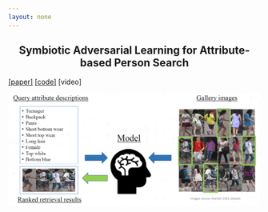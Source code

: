 ```yaml
---
layout: none
---
```


<center> <h2>Symbiotic Adversarial Learning for Attribute-based Person Search</h2> </center>

[[paper]](https://arxiv.org/abs/2007.09609) [[code]](https://github.com/ycao5602/SAL) [video]

<p align="center">
  <img src="imgs/problem.png" alt="problem setting" width="600">
</p>



